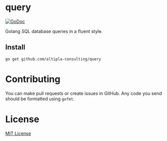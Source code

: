 
# query

[![GoDoc](https://godoc.org/github.com/altipla-consulting/query?status.svg)](https://godoc.org/github.com/altipla-consulting/query)

Golang SQL database queries in a fluent style.


## Install

```shell
go get github.com/altipla-consulting/query
```


# Contributing

You can make pull requests or create issues in GitHub. Any code you send should be formatted using ```gofmt```.


# License

[MIT License](LICENSE)
